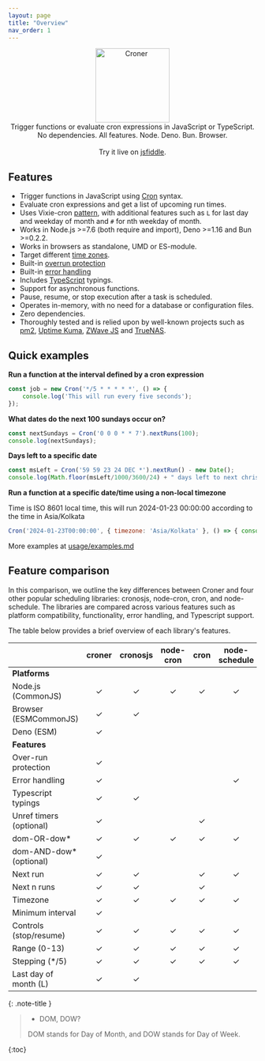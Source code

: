 ```yaml
---
layout: page
title: "Overview"
nav_order: 1
---
```


<p align="center">
<img src="https://cdn.jsdelivr.net/gh/hexagon/croner@master/croner.png" alt="Croner" width="150" height="150"><br>
Trigger functions or evaluate cron expressions in JavaScript or TypeScript. No dependencies. All features. Node. Deno. Bun. Browser. <br><br>Try it live on <a href="https://jsfiddle.net/hexag0n/hoa8kwsb/">jsfiddle</a>.<br>
</p>


## Features

*   Trigger functions in JavaScript using [Cron](https://en.wikipedia.org/wiki/Cron#CRON_expression) syntax.
*   Evaluate cron expressions and get a list of upcoming run times.
*   Uses Vixie-cron [pattern](usage/pattern.md), with additional features such as `L` for last day and weekday of month and `#` for nth weekday of month.
*   Works in Node.js >=7.6 (both require and import), Deno >=1.16 and Bun >=0.2.2.
*   Works in browsers as standalone, UMD or ES-module.
*   Target different [time zones](usage/examples.md#time-zone).
*   Built-in [overrun protection](usage/examples.md#overrun-protection)
*   Built-in [error handling](usage/examples.md#error-handling)
*   Includes [TypeScript](https://www.typescriptlang.org/) typings.
*   Support for asynchronous functions.
*   Pause, resume, or stop execution after a task is scheduled.
*   Operates in-memory, with no need for a database or configuration files.
*   Zero dependencies.
*   Thoroughly tested and is relied upon by well-known projects such as [pm2](https://github.com/unitech/pm2), [Uptime Kuma](https://github.com/louislam/uptime-kuma), [ZWave JS](https://github.com/zwave-js/zwave-js-ui) and [TrueNAS](https://github.com/truenas/webui).

## Quick examples

**Run a function at the interval defined by a cron expression**

```javascript
const job = new Cron('*/5 * * * * *', () => {
	console.log('This will run every five seconds');
});
```

**What dates do the next 100 sundays occur on?**

```javascript
const nextSundays = Cron('0 0 0 * * 7').nextRuns(100);
console.log(nextSundays);
```

**Days left to a specific date**

```javascript
const msLeft = Cron('59 59 23 24 DEC *').nextRun() - new Date();
console.log(Math.floor(msLeft/1000/3600/24) + " days left to next christmas eve");
```

**Run a function at a specific date/time using a non-local timezone**

Time is ISO 8601 local time, this will run 2024-01-23 00:00:00 according to the time in Asia/Kolkata

```javascript
Cron('2024-01-23T00:00:00', { timezone: 'Asia/Kolkata' }, () => { console.log('Yay!') });
```

More examples at [usage/examples.md]([usage/examples.md])

## Feature comparison

In this comparison, we outline the key differences between Croner and four other popular scheduling libraries: cronosjs, node-cron, cron, and node-schedule. The libraries are compared across various features such as platform compatibility, functionality, error handling, and Typescript support.

The table below provides a brief overview of each library's features.

|                           | croner              | cronosjs            | node-cron | cron                      | node-schedule       |
|---------------------------|:-------------------:|:-------------------:|:---------:|:-------------------------:|:-------------------:|
| **Platforms**             |                     |                     |           |                           |                     |
| Node.js (CommonJS)        |          ✓          |          ✓          |     ✓     |           ✓               |          ✓          |
| Browser (ESMCommonJS)     |          ✓          |          ✓          |           |                           |                     |
| Deno (ESM)                |          ✓          |                     |           |                           |                     |
| **Features**              |                     |                     |           |                           |                     |
| Over-run protection       |          ✓          |                     |           |                           |                     |
| Error handling            |          ✓          |                     |           |                           |          ✓          |
| Typescript typings        |          ✓          |         ✓            |           |                           |                     |
| Unref timers (optional)   |          ✓          |                     |           |          ✓                |                     |
| dom-OR-dow*                |          ✓          |          ✓          |     ✓     |           ✓               |          ✓          |
| dom-AND-dow* (optional)    |          ✓          |                     |           |                           |                     |
| Next run                  |          ✓          |          ✓          |           |           ✓               |          ✓          |
| Next n runs               |          ✓          |          ✓          |           |           ✓               |                     |
| Timezone                  |          ✓          |          ✓          |     ✓     |           ✓               |          ✓          |
| Minimum interval          |          ✓          |                     |           |                           |                     |
| Controls (stop/resume)    |          ✓          |          ✓          |     ✓     |           ✓               |          ✓          |
| Range (0-13)              |          ✓          |          ✓          |     ✓     |           ✓               |          ✓          |
| Stepping (*/5)            |          ✓          |          ✓          |     ✓     |           ✓               |          ✓          |
| Last day of month (L)     |          ✓          |          ✓          |           |                           |                     |

{: .note-title }
> * DOM, DOW?
>
> DOM stands for Day of Month, and DOW stands for Day of Week.

{:toc}

